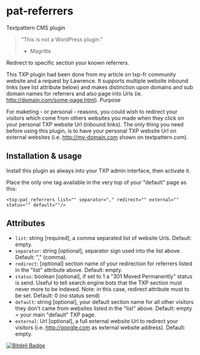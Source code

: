 # pat-referrers

Textpattern CMS plugin

> "This is not a WordPress plugin."
> - Magritte

Redirect to specific section your known referrers.

This TXP plugin had been done from my article on txp-fr community website and a request by Lawrence. It supports multiple website inbound links (see list attribute below) and makes distinction upon domains and sub domain names for referrers and also page into Urls (ie. http://domain.com/some-page.html).
Purpose

For maketing - or personal - reasons, you could wish to redirect your visitors which come from others websites you made when they click on your personal TXP website Url (inbound links). The only thing you need before using this plugin, is to have your personal TXP website Url on external websites (i.e. http://my-domain.com shown on textpattern.com).

## Installation & usage

Install this plugin as always into your TXP admin interface, then activate it.

Place the only one tag available in the very top of your "default" page as this:

    <txp:pat_referrers list="" separator="," redirect="" external="" status="" default=""/>

## Attributes

* `list`: string [required], a comma separated list of website Urls. Default: empty.
* `separator`: string [optional], separator sign used into the list above. Default: "," (comma).
* `redirect`: [optional] section name of your redirection for referrers listed in the "list" attribute above. Default: empty.
* `status`: boolean [optional], if set to 1 a "301 Moved Permanently" status is send. Useful to tell search engine bots that the TXP section must never more to be indexed. Note: in this case, redirect attribute must to be set. Default: 0 (no status send)
* `default`: string [optional], your default section name for all other visitors they don't came from websites listed in the "list" above. Default: empty = your main "default" TXP page.
* `external`: Url [optional], a full external website Url to redirect your visitors (i.e. http://google.com as external website address). Default: empty.



[![Bitdeli Badge](https://d2weczhvl823v0.cloudfront.net/cara-tm/pat-referrers/trend.png)](https://bitdeli.com/free "Bitdeli Badge")

